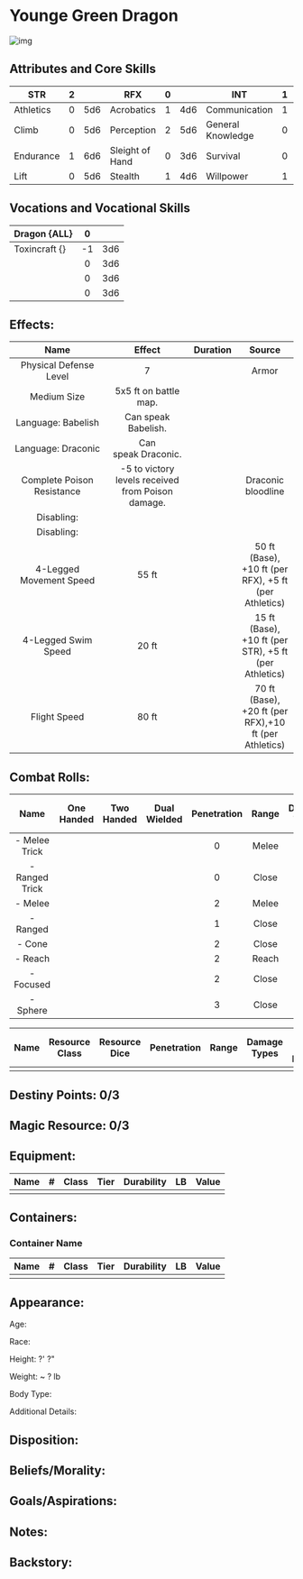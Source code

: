 # Younge Green Dragon

![img]()

## Attributes and Core Skills

| STR       | 2 |    | RFX             | 0 |    | INT               | 1 |    |
| --------- | :-: | :-: | --------------- | :-: | :-: | ----------------- | :-: | :-: |
| Athletics | 0 | 5d6 | Acrobatics      | 1 | 4d6 | Communication     | 1 | 5d6 |
| Climb     | 0 | 5d6 | Perception      | 2 | 5d6 | General Knowledge | 0 | 4d6 |
| Endurance | 1 | 6d6 | Sleight of Hand | 0 | 3d6 | Survival          | 0 | 4d6 |
| Lift      | 0 | 5d6 | Stealth         | 1 | 4d6 | Willpower         | 1 | 5d6 |

## Vocations and Vocational Skills

| Dragon {ALL}  | 0 |    |
| ------------- | :-: | :-: |
| Toxincraft {} | -1 | 3d6 |
|               | 0 | 3d6 |
|               | 0 | 3d6 |
|               | 0 | 3d6 |

## Effects:

|            Name            |                      Effect                      | Duration |                        Source                        |
| :------------------------: | :-----------------------------------------------: | :------: | :---------------------------------------------------: |
|   Physical Defense Level   |                         7                         |          |                         Armor                         |
|        Medium Size        |               5x5 ft on battle map.               |          |                                                      |
|     Language: Babelish     |                Can speak Babelish.                |          |                                                      |
|    Language: Draconic    |               Can speak Draconic.               |          |                                                      |
| Complete Poison Resistance | -5 to victory levels received from Poison damage. |          |                  Draconic bloodline                  |
|         Disabling:         |                                                  |          |                                                      |
|         Disabling:         |                                                  |          |                                                      |
|  4-Legged Movement Speed  |                       55 ft                       |          | 50 ft (Base), +10 ft (per RFX), +5 ft (per Athletics) |
|    4-Legged Swim Speed    |                       20 ft                       |          | 15 ft (Base), +10 ft (per STR), +5 ft (per Athletics) |
|        Flight Speed        |                       80 ft                       |          | 70 ft (Base), +20 ft (per RFX),+10 ft (per Athletics) |

## Combat Rolls:

|      Name      | One<br />Handed | Two<br />Handed | Dual<br />Wielded | Penetration | Range | Damage<br />Types | Engageable<br />Opponents | Area Of<br />Effect | Resource<br />Class |
| :------------: | :-------------: | :-------------: | :---------------: | :---------: | :---: | :---------------: | :-----------------------: | :-----------------: | :-----------------: |
| - Melee Trick |                |                |                  |      0      | Melee |                  |           Rapid           |                    |        None        |
| - Ranged Trick |                |                |                  |      0      | Close |                  |         Standard         |                    |        None        |
|    - Melee    |                |                |                  |      2      | Melee |                  |           Rapid           |                    |      1 (Ichor)      |
|    - Ranged    |                |                |                  |      1      | Close |                  |         Standard         |                    |      1 (Ichor)      |
|     - Cone     |                |                |                  |      2      | Close |                  |          Focused          |        Cone        |      1 (Ichor)      |
|    - Reach    |                |                |                  |      2      | Reach |                  |           Rapid           |                    |      1 (Ichor)      |
|   - Focused   |                |                |                  |      2      | Close |                  |          Focused          |                    |      1 (Ichor)      |
|    - Sphere    |                |                |                  |      3      | Close |                  |          Focused          |       Sphere       |      2 (Ichor)      |

| Name | Resource<br />Class | Resource<br />Dice | Penetration | Range | Damage<br />Types | Area Of<br />Effect |
| :--: | :-----------------: | :----------------: | :---------: | :---: | :---------------: | :-----------------: |
|      |                    |                    |            |      |                  |                    |

## Destiny Points: 0/3

## Magic Resource: 0/3

## Equipment:

| Name | # | Class | Tier | Durability | LB | Value |
| ---- | :-: | :---: | :--: | :--------: | :-: | :---: |
|      |  |      |      |            |    |      |

## Containers:

### Container Name

| Name | # | Class | Tier | Durability | LB | Value |
| ---- | :-: | :---: | :--: | :--------: | :-: | :---: |
|      |  |      |      |            |    |      |

## Appearance:

Age:

Race:

Height: ?' ?"

Weight: ~ ? lb

Body Type:

Additional Details:

## Disposition:

## Beliefs/Morality:

## Goals/Aspirations:

## Notes:

## Backstory:
